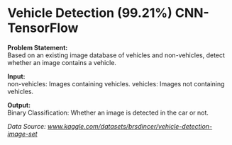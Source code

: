 # Vehicle Detection (99.21%) CNN-TensorFlow

__Problem Statement:__<br>
Based on an existing image database of vehicles and non-vehicles, detect whether an image contains a vehicle.

__Input:__<br>
non-vehicles: Images containing vehicles.
vehicles: Images not containing vehicles.

__Output:__<br>
Binary Classification: Whether an image is detected in the car or not.

_Data Source: www.kaggle.com/datasets/brsdincer/vehicle-detection-image-set_
